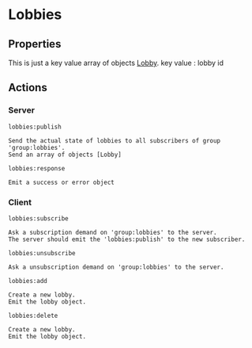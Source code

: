 # Lobbies

## Properties

This is just a key value array of objects [Lobby](./lobby.md).
key value : lobby id

## Actions

### **Server**

`lobbies:publish`
```
Send the actual state of lobbies to all subscribers of group 'group:lobbies'.
Send an array of objects [Lobby]
```

`lobbies:response`

```
Emit a success or error object
```

### **Client**

`lobbies:subscribe`

```
Ask a subscription demand on 'group:lobbies' to the server.
The server should emit the 'lobbies:publish' to the new subscriber.
```

`lobbies:unsubscribe`

```
Ask a unsubscription demand on 'group:lobbies' to the server.
```

`lobbies:add`

```
Create a new lobby.
Emit the lobby object.
```

`lobbies:delete`

```
Create a new lobby.
Emit the lobby object.
```
